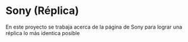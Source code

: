 # Sony (Réplica)
En este proyecto se trabaja acerca de la página de Sony para lograr una réplica lo más identica posible
